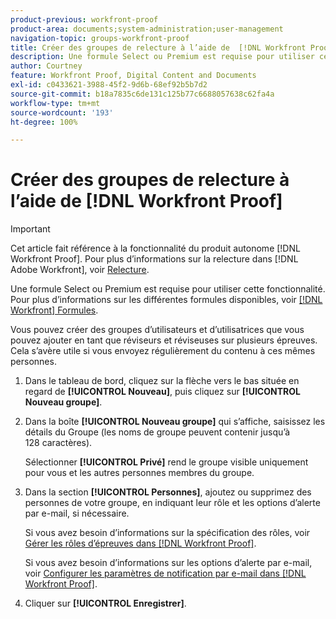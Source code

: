 ```yaml
---
product-previous: workfront-proof
product-area: documents;system-administration;user-management
navigation-topic: groups-workfront-proof
title: Créer des groupes de relecture à l’aide de  [!DNL Workfront Proof]
description: Une formule Select ou Premium est requise pour utiliser cette fonctionnalité. Pour plus d’informations sur les différentes formules disponibles, voir Formules Workfront.
author: Courtney
feature: Workfront Proof, Digital Content and Documents
exl-id: c0433621-3988-45f2-9d6b-68ef92b5b7d2
source-git-commit: b18a7835c6de131c125b77c6688057638c62fa4a
workflow-type: tm+mt
source-wordcount: '193'
ht-degree: 100%

---
```


# Créer des groupes de relecture à l’aide de [!DNL Workfront Proof]

>[!IMPORTANT]
>
>Cet article fait référence à la fonctionnalité du produit autonome [!DNL Workfront Proof]. Pour plus d’informations sur la relecture dans [!DNL Adobe Workfront], voir [Relecture](../../../review-and-approve-work/proofing/proofing.md).

Une formule Select ou Premium est requise pour utiliser cette fonctionnalité. Pour plus d’informations sur les différentes formules disponibles, voir [[!DNL Workfront] Formules](https://business.adobe.com/fr/products/workfront/pricing.html).

Vous pouvez créer des groupes d’utilisateurs et d’utilisatrices que vous pouvez ajouter en tant que réviseurs et réviseuses sur plusieurs épreuves. Cela s’avère utile si vous envoyez régulièrement du contenu à ces mêmes personnes.

1. Dans le tableau de bord, cliquez sur la flèche vers le bas située en regard de **[!UICONTROL Nouveau]**, puis cliquez sur **[!UICONTROL Nouveau groupe]**.

1. Dans la boîte **[!UICONTROL Nouveau groupe]** qui s’affiche, saisissez les détails du Groupe (les noms de groupe peuvent contenir jusqu’à 128 caractères).

   Sélectionner **[!UICONTROL Privé]** rend le groupe visible uniquement pour vous et les autres personnes membres du groupe.

1. Dans la section **[!UICONTROL Personnes]**, ajoutez ou supprimez des personnes de votre groupe, en indiquant leur rôle et les options d’alerte par e-mail, si nécessaire.

   Si vous avez besoin d’informations sur la spécification des rôles, voir [Gérer les rôles d’épreuves dans  [!DNL Workfront Proof]](../../../workfront-proof/wp-work-proofsfiles/share-proofs-and-files/manage-proof-roles.md).

   Si vous avez besoin d’informations sur les options d’alerte par e-mail, voir [Configurer les paramètres de notification par e-mail dans  [!DNL Workfront Proof]](../../../workfront-proof/wp-emailsntfctns/email-alerts/config-email-notification-settings-wp.md).

1. Cliquer sur **[!UICONTROL Enregistrer]**.
